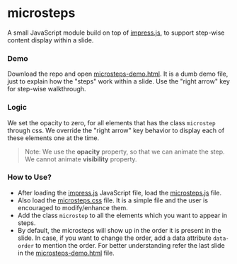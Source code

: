 # microsteps
A small JavaScript module build on top of [impress.js], to support step-wise content display within a slide.

### Demo
Download the repo and open [microsteps-demo.html](microsteps-demo.html).
It is a dumb demo file, just to explain how the "steps" work within a slide.
Use the "right arrow" key for step-wise walkthrough.

### Logic
We set the opacity to zero, for all elements that has the class `microstep` through css. We override the "right arrow" key behavior to display each of these elements one at the time.

> Note: We use the **opacity** property,
> so that we can animate the step.
> We cannot animate **visibility** property.

### How to Use?
- After loading the [impress.js] JavaScript file, load the [microsteps.js](microsteps.js) file.
- Also load the [microsteps.css](css/microsteps.css) file. It is a simple file and the user is encouraged to modify/enhance them.
- Add the class `microstep` to all the elements which you want to appear in steps.
- By default, the microsteps will show up in the order it is present in the slide. In case, if you want to change the order, add a data attribute `data-order` to mention the order. For better understanding refer the last slide in the [microsteps-demo.html](microsteps-demo.html) file.

[impress.js]: <https://github.com/impress/impress.js>
